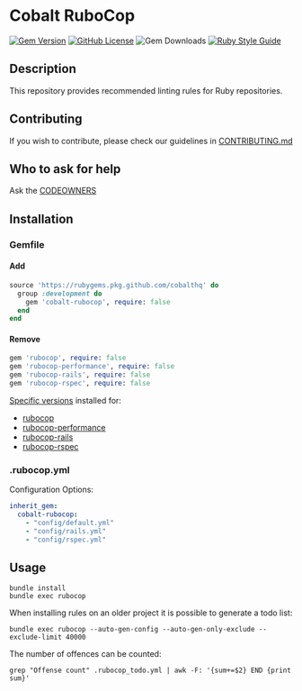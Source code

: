 # Cobalt RuboCop

[![Gem Version](https://badge.fury.io/rb/cobalt-rubocop.svg)](https://badge.fury.io/rb/cobalt-rubocop)
[![GitHub License](https://img.shields.io/github/license/cobalthq/cobalt-rubocop.svg)](https://github.com/cobalthq/cobalt-rubocop/blob/main/LICENSE)
![Gem Downloads](https://img.shields.io/gem/dt/cobalt-rubocop)
[![Ruby Style Guide](https://img.shields.io/badge/code_style-rubocop-brightgreen.svg)](https://github.com/rubocop-hq/rubocop)

## Description

This repository provides recommended linting rules for Ruby repositories.

## Contributing

If you wish to contribute, please check our guidelines in
[CONTRIBUTING.md]

## Who to ask for help

Ask the [CODEOWNERS]

## Installation

### Gemfile

#### Add

```ruby
source 'https://rubygems.pkg.github.com/cobalthq' do
  group :development do
    gem 'cobalt-rubocop', require: false
  end
end
```

#### Remove

```ruby
gem 'rubocop', require: false
gem 'rubocop-performance', require: false
gem 'rubocop-rails', require: false
gem 'rubocop-rspec', require: false
```

[Specific versions] installed for:

- [rubocop]
- [rubocop-performance]
- [rubocop-rails]
- [rubocop-rspec]

### .rubocop.yml

Configuration Options:

```yaml
inherit_gem:
  cobalt-rubocop:
    - "config/default.yml"
    - "config/rails.yml"
    - "config/rspec.yml"
```

## Usage

```shell
bundle install
bundle exec rubocop
```

When installing rules on an older project it is possible to generate a todo list:

```shell
bundle exec rubocop --auto-gen-config --auto-gen-only-exclude --exclude-limit 40000
```

The number of offences can be counted:

```shell
grep "Offense count" .rubocop_todo.yml | awk -F: '{sum+=$2} END {print sum}'
```

<!-- Links -->

[CODEOWNERS]: ./CODEOWNERS
[CONTRIBUTING.md]: ./CONTRIBUTING.md
[Specific versions]: ./cobalt-rubocop.gemspec
[rubocop-performance]: https://github.com/rubocop/rubocop-performance
[rubocop-rails]: https://github.com/rubocop/rubocop-rails
[rubocop-rspec]: https://github.com/rubocop/rubocop-rspec
[rubocop]: https://github.com/rubocop-hq/rubocop
